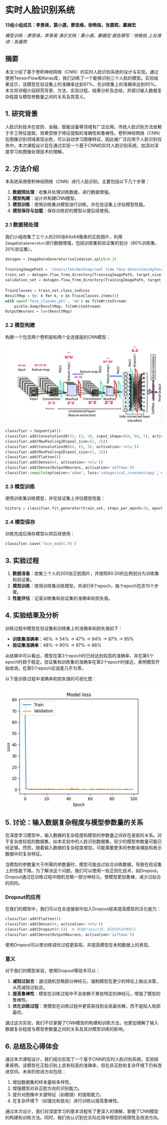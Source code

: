 # 实时人脸识别系统

**13组小组成员：李景昊，葉小選，廖思缘，徐皓铭，张嘉熙，鄺展宏**

*模型训练：廖思缘，李景昊
演示文档：葉小選，鄺展宏
报告撰写：徐皓铭
上台演讲：张嘉熙*

## 摘要
本文介绍了基于卷积神经网络（CNN）的实时人脸识别系统的设计与实现。通过使用TensorFlow和Keras库，我们训练了一个能够识别三个人脸的模型。实验结果显示，该模型在验证集上的准确率达到97%，在训练集上的准确率达到95%。本文将详细介绍研究背景、方法、实验过程、结果分析及总结，并探讨输入数据复杂程度与模型参数量之间的关系及其意义。

## 1. 研究背景
人脸识别技术在安防、金融、智能设备等领域有广泛应用。传统人脸识别方法依赖于手工特征提取，效果受限于特征提取的准确性和鲁棒性。卷积神经网络（CNN）在图像识别领域表现出色，可以自动学习图像特征，因此被广泛应用于人脸识别任务中。本次课程设计旨在通过实现一个基于CNN的实时人脸识别系统，加深对深度学习和图像处理技术的理解。

## 2. 方法介绍
本系统采用卷积神经网络（CNN）进行人脸识别，主要包括以下几个步骤：
1. **数据预处理**：收集并处理训练数据，进行数据增强。
2. **模型构建**：设计并构建CNN模型。
3. **模型训练**：使用训练集对模型进行训练，并在验证集上评估模型性能。
4. **模型保存与加载**：保存训练好的模型以便后续使用。

### 2.1 数据预处理
我们小组收集了三个人的200张64x64像素的正脸图片，利用`ImageDataGenerator`进行数据增强，包括训练集和验证集的划分（80%训练集，20%验证集）。

```python
datagen = ImageDataGenerator(validation_split=0.2)

TrainingImagePath = '/Users/lkh/Desktop/real time face detection/myFace'
train_set = datagen.flow_from_directory(TrainingImagePath, target_size=(64, 64), batch_size=32, class_mode='categorical', subset='training')
validation_set = datagen.flow_from_directory(TrainingImagePath, target_size=(64, 64), batch_size=32, class_mode='categorical', subset='validation')

TrainClasses = train_set.class_indices
ResultMap = {v: k for k, v in TrainClasses.items()}
with open('face_classes.pkl', 'wb') as fileWriteStream:
    pickle.dump(ResultMap, fileWriteStream)
OutputNeurons = len(ResultMap)
```

### 2.2 模型构建
构建一个包含两个卷积层和两个全连接层的CNN模型：

![CNN模型](image-1.png)

```python
classifier = Sequential()
classifier.add(Convolution2D(32, (3, 3), input_shape=(64, 64, 3), activation='relu'))
classifier.add(MaxPooling2D(pool_size=(2, 2)))
classifier.add(Convolution2D(64, (5, 5), activation='relu'))
classifier.add(MaxPooling2D(pool_size=(2, 2)))
classifier.add(Flatten())
classifier.add(Dense(64, activation='relu'))
classifier.add(Dense(OutputNeurons, activation='softmax'))
classifier.compile(optimizer='adam', loss='categorical_crossentropy', metrics=['accuracy'])
```

<!-- 模型的数据维度变换过程:
![计算数据维度可视化](image-2.png) -->
### 2.3 模型训练
使用训练集训练模型，并在验证集上评估模型性能：

```python
history = classifier.fit_generator(train_set, steps_per_epoch=10, epochs=8, validation_data=validation_set, validation_steps=10)
```

### 2.4 模型保存
训练完成后保存模型以供后续使用：

```python
classifier.save('face_model.h5')
```

## 3. 实验过程
1. **数据准备**：收集三个人的200张正脸图片，并按照80:20的比例划分为训练集和验证集。
2. **模型训练**：使用训练集训练模型，共进行8个epoch，每个epoch包含10个步骤。
3. **性能评估**：记录训练集和验证集的准确率和损失值。

## 4. 实验结果及分析
训练过程中模型在验证集和训练集上的准确率和损失值如下：
- **训练集准确率**：46% -> 54% -> 47% -> 94% -> 97% -> 95%
- **验证集准确率**：48% -> 90% -> 97% -> 86%

从结果中可以看出，模型在第3个epoch时已经达到较高的准确率，并在第5个epoch时趋于稳定。验证集和训练集的准确率在第2个epoch时接近，表明模型开始收敛。在第5个epoch后误差几乎为零。

以下是训练过程中准确率和损失值的可视化图：

![准确率和损失值](image.png)

## 5. 讨论：输入数据复杂程度与模型参数量的关系
在深度学习模型中，输入数据的复杂程度和模型的参数量之间存在紧密的关系。对于复杂度较低的数据集，如本实验中的人脸识别数据集，较少的模型参数量可能已经足够。然而，随着输入数据的复杂程度增加，可能需要更多的参数来捕捉和表示数据中的复杂特征。

当模型的参数量大于所需的参数量时，模型可能会过拟合训练数据，导致在验证集上的性能下降。为了解决这个问题，我们可以使用一些正则化技术，如Dropout。Dropout通过在训练过程中随机忽略一部分神经元，使模型更加鲁棒，减少过拟合的风险。

### Dropout的应用
在我们的模型中，我们可以在全连接层中加入Dropout层来提高模型的泛化能力：

```python
classifier.add(Flatten())
classifier.add(Dense(64, activation='relu'))
classifier.add(Dropout(0.5))  # 添加Dropout层，丢弃50%的神经元
classifier.add(Dense(OutputNeurons, activation='softmax'))
```

使用Dropout可以使训练调优过程更容易，并提高模型在未知数据上的表现。

### 意义
对于我们的模型来说，使用Dropout等技术可以：
1. **减轻过拟合**：通过随机忽略部分神经元，强制模型在更少的特征上做出决策，从而减轻过拟合。
2. **提高鲁棒性**：模型在训练过程中不会依赖于某些特定的神经元，增强了模型的鲁棒性。
3. **优化训练过程**：使模型在训练过程中更容易找到全局最优解，而不是陷入局部最优。

通过这次实验，我们不仅掌握了CNN模型的构建和训练方法，也更加理解了输入数据复杂程度与模型参数量之间的关系及其对模型训练的影响。

## 6. 总结及心得体会
通过本次课程设计，我们成功实现了一个基于CNN的实时人脸识别系统。实验结果表明，该模型在正脸识别上具有较高的准确率，但在非正脸和复杂环境下仍有改进空间。未来的改进方向包括：
1. 增加数据集的样本量和多样性。
2. 增强模型对非正脸方向的识别能力。
3. 提升对图像中关键特征（如眼镜）的提取能力。
4. 在复杂环境下（如强光和低光）进行训练以提高鲁棒性。

通过本次设计，我们对深度学习的基本流程有了更深入的理解，掌握了CNN模型的构建和训练方法。同时，我们也认识到在实际应用中模型的局限性及改进方向。